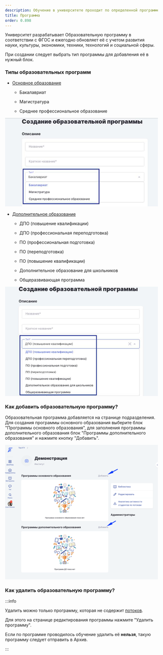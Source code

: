 ```yaml
---
description: Обучение в университете проходит по определенной программе
title: Программа
order: 0.898
---
```


Университет разрабатывает Образовательную программу в соответствии с ФГОС и ежегодно обновляет её с учетом развития науки, культуры, экономики, техники, технологий и социальной сферы.

При создании следует выбрать тип программы для добавления её в нужный блок.

### Типы образовательных программ

-  [Основное образование](./programma-osnovnogo-obrazovaniya/_index)

   -  Бакалавриат

   -  Магистратура

   -  Среднее профессиональное образование

![](<./photo_2025-02-20 13.37.36.jpeg>)

-  [Дополнительное образование](./programma-osnovnogo-obrazovaniya/programma-dopolnitelnogo-obrazovaniya-2/_index)

   -  ДПО (повышение квалификации)

   -  ДПО (профессиональная переподготовка)

   -  ПО (профессиональная подготовка)

   -  ПО (переподготовка)

   -  ПО (повышение квалификации)

   -  Дополнительное образование для школьников

   -  Общеразвивающая программа

![](<./photo_2025-02-20 13.38.23.jpeg>)

### Как добавить образовательную программу?

Образовательная программа добавляется на странице подразделения. Для создания программы основного образования выберите блок "Программы основного образования", для заполнения программы дополнительного образования  блок "Программы дополнительного образования" и нажмите кнопку "Добавить".

![](<./image (20) (1) (1).png>)

### Как удалить образовательную программу?

:::info 

Удалить можно только программу, которая не содержит [потоков](./../potok).

Для этого на странице редактирования программы нажмите "Удалить программу".

Если по программе проводилось обучение удалить её **нельзя**, такую программу следует отправить в Архив.

:::


